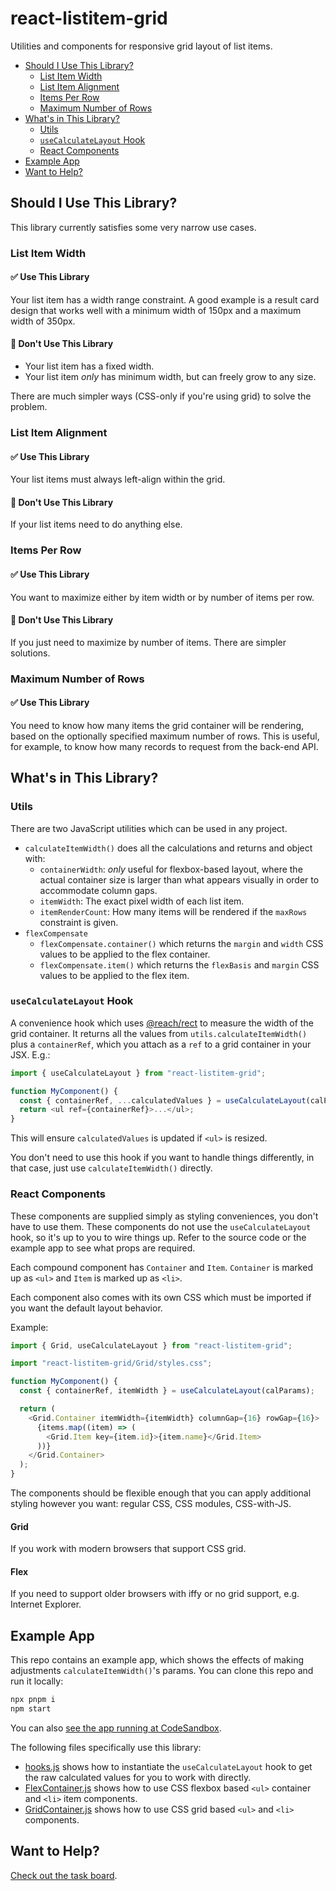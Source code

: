 # react-listitem-grid

Utilities and components for responsive grid layout of list items.

- [Should I Use This Library?](#should-i-use-this-library)
  - [List Item Width](#list-item-width)
  - [List Item Alignment](#list-item-alignment)
  - [Items Per Row](#items-per-row)
  - [Maximum Number of Rows](#maximum-number-of-rows)
- [What's in This Library?](#whats-in-this-library)
  - [Utils](#utils)
  - [`useCalculateLayout` Hook](#usecalculatelayout-hook)
  - [React Components](#react-components)
- [Example App](#example-app)
- [Want to Help?](#want-to-help)

## Should I Use This Library?

This library currently satisfies some very narrow use cases.

### List Item Width

#### ✅ Use This Library

Your list item has a width range constraint. A good example is a result card
design that works well with a minimum width of 150px and a maximum width of
350px.

#### 🚫 Don't Use This Library

- Your list item has a fixed width.
- Your list item _only_ has minimum width, but can freely grow to any size.

There are much simpler ways (CSS-only if you're using grid) to solve the
problem.

### List Item Alignment

#### ✅ Use This Library

Your list items must always left-align within the grid.

#### 🚫 Don't Use This Library

If your list items need to do anything else.

### Items Per Row

#### ✅ Use This Library

You want to maximize either by item width or by number of items per row.

#### 🚫 Don't Use This Library

If you just need to maximize by number of items. There are simpler solutions.

### Maximum Number of Rows

#### ✅ Use This Library

You need to know how many items the grid container will be rendering, based on
the optionally specified maximum number of rows. This is useful, for example, to
know how many records to request from the back-end API.

## What's in This Library?

### Utils

There are two JavaScript utilities which can be used in any project.

- `calculateItemWidth()` does all the calculations and returns and object with:
  - `containerWidth`: _only_ useful for flexbox-based layout, where the actual
    container size is larger than what appears visually in order to accommodate
    column gaps.
  - `itemWidth`: The exact pixel width of each list item.
  - `itemRenderCount`: How many items will be rendered if the `maxRows`
    constraint is given.
- `flexCompensate`
  - `flexCompensate.container()` which returns the `margin` and `width` CSS
    values to be applied to the flex container.
  - `flexCompensate.item()` which returns the `flexBasis` and `margin` CSS
    values to be applied to the flex item.

### `useCalculateLayout` Hook

A convenience hook which uses [@reach/rect][] to measure the width of the grid
container. It returns all the values from `utils.calculateItemWidth()` plus a
`containerRef`, which you attach as a `ref` to a grid container in your JSX.
E.g.:

```js
import { useCalculateLayout } from "react-listitem-grid";

function MyComponent() {
  const { containerRef, ...calculatedValues } = useCalculateLayout(calParams);
  return <ul ref={containerRef}>...</ul>;
}
```

This will ensure `calculatedValues` is updated if `<ul>` is resized.

You don't need to use this hook if you want to handle things differently, in
that case, just use `calculateItemWidth()` directly.

### React Components

These components are supplied simply as styling conveniences, you don't have to
use them. These components do not use the `useCalculateLayout` hook, so it's up
to you to wire things up. Refer to the source code or the example app to see
what props are required.

Each compound component has `Container` and `Item`. `Container` is marked up as
`<ul>` and `Item` is marked up as `<li>`.

Each component also comes with its own CSS which must be imported if you want
the default layout behavior.

Example:

```js
import { Grid, useCalculateLayout } from "react-listitem-grid";

import "react-listitem-grid/Grid/styles.css";

function MyComponent() {
  const { containerRef, itemWidth } = useCalculateLayout(calParams);

  return (
    <Grid.Container itemWidth={itemWidth} columnGap={16} rowGap={16}>
      {items.map((item) => (
        <Grid.Item key={item.id}>{item.name}</Grid.Item>
      ))}
    </Grid.Container>
  );
}
```

The components should be flexible enough that you can apply additional styling
however you want: regular CSS, CSS modules, CSS-with-JS.

#### Grid

If you work with modern browsers that support CSS grid.

#### Flex

If you need to support older browsers with iffy or no grid support, e.g.
Internet Explorer.

## Example App

This repo contains an example app, which shows the effects of making adjustments
`calculateItemWidth()`'s params. You can clone this repo and run it locally:

```sh
npx pnpm i
npm start
```

You can also [see the app running at CodeSandbox][codesandbox].

The following files specifically use this library:

- [hooks.js][] shows how to instantiate the `useCalculateLayout` hook to get the
  raw calculated values for you to work with directly.
- [FlexContainer.js][] shows how to use CSS flexbox based `<ul>` container and
  `<li>` item components.
- [GridContainer.js][] shows how to use CSS grid based `<ul>` and `<li>`
  components.

## Want to Help?

[Check out the task board](https://github.com/gsong/react-listitem-grid/projects/1).

[@reach/rect]: https://reacttraining.com/reach-ui/rect
[codesandbox]: https://ejj94.codesandbox.io/
[flexcontainer.js]:
  https://github.com/gsong/react-listitem-grid/blob/develop/src/example-app/FlexContainer.js#L63-L80
[gridcontainer.js]:
  https://github.com/gsong/react-listitem-grid/blob/develop/src/example-app/GridContainer.js#L46-L57
[hooks.js]:
  https://github.com/gsong/react-listitem-grid/blob/develop/src/example-app/hooks.js#L12

